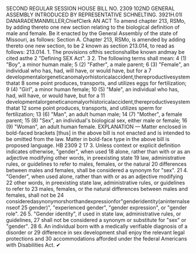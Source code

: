 SECOND REGULAR SESSION
HOUSE BILL NO. 2309
102ND GENERAL ASSEMBLY
INTRODUCED BY REPRESENTATIVE SCHNELTING.
3921H.01I DANARADEMANMILLER,ChiefClerk
AN ACT
To amend chapter 213, RSMo, by adding thereto one new section relating to the biological
definition of male and female.
Be it enacted by the General Assembly of the state of Missouri, as follows:
Section A. Chapter 213, RSMo, is amended by adding thereto one new section, to be
2 known as section 213.014, to read as follows:
213.014. 1. The provisions ofthis sectionshallbe known andmay be cited asthe
2 "Defining SEX Act".
3 2. The following terms shall mean:
4 (1) "Boy", a minor human male;
5 (2) "Father", a male parent;
6 (3) "Female", an individual who has, had, will have, or would have, but for a
7 developmentalorgeneticanomalyorhistoricalaccident,thereproductivesystemthatat
8 some point produces, transports, and utilizes eggs for fertilization;
9 (4) "Girl", a minor human female;
10 (5) "Male", an individual who has, had, will have, or would have, but for a
11 developmentalorgeneticanomalyorhistoricalaccident,thereproductivesystemthatat
12 some point produces, transports, and utilizes sperm for fertilization;
13 (6) "Man", an adult human male;
14 (7) "Mother", a female parent;
15 (8) "Sex", an individual's biological sex, either male or female;
16 (9) "Woman", an adult human female.
EXPLANATION — Matter enclosed in bold-faced brackets [thus] in the above bill is not enacted and is
intended to be omitted from the law. Matter in bold-face type in the above bill is proposed language.
HB 2309 2
17 3. Unless context or explicit definition indicates otherwise, "gender", when used
18 alone, rather than with or as an adjective modifying other words, in preexisting state
19 law, administrative rules, or guidelines to refer to males, females, or the natural
20 differences between males and females, shall be considered a synonym for "sex".
21 4. "Gender", when used alone, rather than with or as an adjective modifying
22 other words, in preexisting state law, administrative rules, or guidelines to refer to
23 males, females, or the natural differences between males and females, shall not be
24 consideredasynonymorshorthandexpressionfor"genderidentity(aninternalsenseof
25 gender)", "experienced gender", "gender expression", or "gender role".
26 5. "Gender identity", if used in state law, administrative rules, or guidelines,
27 shall not be considered a synonym or substitute for "sex" or "gender".
28 6. An individual born with a medically verifiable diagnosis of a disorder or
29 difference in sex development shall enjoy the relevant legal protections and
30 accommodations afforded under the federal Americans with Disabilities Act.
✔